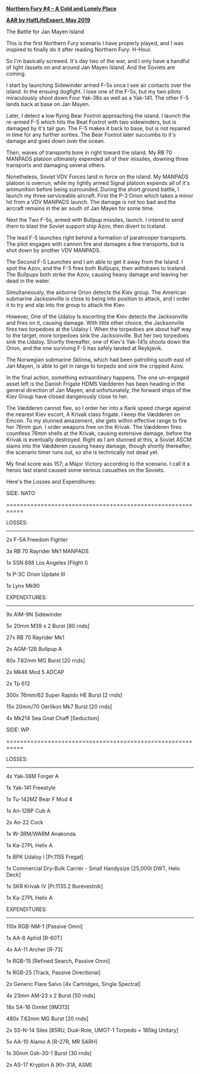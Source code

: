 **<u>Northern Fury \#4 – A Cold and Lonely Place</u>**

**<u>AAR by HalfLifeExpert, May 2019</u>**

The Battle for Jan Mayen Island

This is the first Northern Fury scenario I have properly played, and I
was inspired to finally do it after reading Northern Fury: H-Hour.

So I'm basically screwed. It's day two of the war, and I only have a
handful of light /assets on and around Jan Mayen Island. And the Soviets
are coming.

I start by launching Sidewinder armed F-5s once I see air contacts over
the island. In the ensuing dogfight. I lose one of the F-5s, but my two
pilots miraculously shoot down Four Yak-38s as well as a Yak-141. The
other F-5 lands back at base on Jan Mayen.

Later, I detect a low flying Bear Foxtrot approaching the island. I
launch the re-armed F-5 which hits the Beat Foxtrot with two
sidewinders, but is damaged by it's tail gun. The F-5 makes it back to
base, but is not repaired in time for any further sorties. The Bear
Foxtrot later succumbs to it's damage and goes down over the ocean.

Then, waves of transports bore in right toward the island. My RB 70
MANPADS platoon ultimately expended all of their missiles, downing three
transports and damaging several others.

Nonetheless, Soviet VDV Forces land in force on the island. My MANPADS
platoon is overrun, while my lightly armed Signal platoon expends all of
it's ammunition before being surrounded. During the short ground battle,
I launch my three serviceable aircraft. First the P-3 Orion which takes
a minor hit from a VDV MANPADS launch. The damage is not too bad and the
aircraft remains in the air south of Jan Mayen for some time.

Next the Two F-5s, armed with Bullpup missiles, launch. I intend to send
them to blast the Soviet support ship Azov, then divert to Iceland.

The lead F-5 launches right behind a formation of paratrooper
transports. The pilot engages with cannon fire and damages a few
transports, but is shot down by another VDV MANPADS.

The Second F-5 Launches and I am able to get it away from the Island. I
spot the Azov, and the F-5 fires both Bullpups, then withdraws to
Iceland. The Bullpups both strike the Azov, causing heavy damage and
leaving her dead in the water.

Simultaneously, the airborne Orion detects the Kiev group. The American
submarine Jacksonville is close to being into position to attack, and I
order it to try and slip into the group to attack the Kiev.

However, One of the Udaloy Is escorting the Kiev detects the
Jacksonville and fires on it, causing damage. With little other choice,
the Jacksonville fires two torpedoes at the Udaloy I. When the torpedoes
are about half way to the target, more torpedoes sink the Jacksonville.
But her two torpedoes sink the Udaloy. Shortly thereafter, one of Kiev's
Yak-141s shoots down the Orion, and the one surviving F-5 has safely
landed at Reykjavik.

The Norwegian submarine Sklinna, which had been patrolling south east of
Jan Mayen, is able to get in range to torpedo and sink the crippled
Azov.

In the final action, something extraordinary happens. The one un-engaged
asset left is the Danish Frigate HDMS Vædderen has been heading in the
general direction of Jan Mayen, and unfortunately, the forward ships of
the Kiev Group have closed dangerously close to her.

The Vædderen cannot flee, so I order her into a flank speed charge
against the nearest Kiev escort, A Krivak class frigate. I keep the
Vædderen on Emcon. To my stunned amazement, she gets within effective
range to fire her 76mm gun. I order weapons free on the Krivak. The
Vædderen fires countless 76mm shells at the Krivak, causing extensive
damage, before the Krivak is eventually destroyed. Right as I am stunned
at this, a Soviet ASCM slams into the Vædderen causing heavy damage,
though shortly thereafter, the scenario timer runs out, so she is
technically not dead yet.

My final score was 157; a Major Victory according to the scenario. I
call it a heroic last stand caused some serious casualties on the
Soviets.

Here's the Losses and Expenditures:

SIDE: NATO

===========================================================

LOSSES:

-------------------------------

2x F-5A Freedom Fighter

3x RB 70 Rayrider Mk1 MANPADS

1x SSN 688 Los Angeles \[Flight I\]

1x P-3C Orion Update III

1x Lynx Mk90

EXPENDITURES:

------------------

9x AIM-9N Sidewinder

5x 20mm M39 x 2 Burst \[80 rnds\]

27x RB 70 Rayrider Mk1

2x AGM-12B Bullpup A

80x 7.62mm MG Burst \[20 rnds\]

2x Mk48 Mod 5 ADCAP

2x Tp 612

300x 76mm/62 Super Rapido HE Burst \[2 rnds\]

15x 20mm/70 Oerlikon Mk7 Burst \[20 rnds\]

4x Mk214 Sea Gnat Chaff \[Seduction\]

SIDE: WP

===========================================================

LOSSES:

-------------------------------

4x Yak-38M Forger A

1x Yak-141 Freestyle

1x Tu-142MZ Bear F Mod 4

1x An-12BP Cub A

2x An-22 Cock

1x W-3RM/WARM Anakonda

1x Ka-27PL Helix A

1x BPK Udaloy I \[Pr.1155 Fregat\]

1x Commercial Dry-Bulk Carrier - Small Handysize \[25,000t DWT, Helo
Deck\]

1x SKR Krivak IV \[Pr.1135.2 Burevestnik\]

1x Ka-27PL Helix A

EXPENDITURES:

------------------

110x RGB-NM-1 \[Passive Omni\]

1x AA-8 Aphid \[R-60T\]

4x AA-11 Archer \[R-73\]

1x RGB-15 \[Refined Search, Passive Omni\]

1x RGB-25 \[Track, Passive Directional\]

2x Generic Flare Salvo \[4x Cartridges, Single Spectral\]

4x 23mm AM-23 x 2 Burst \[50 rnds\]

18x SA-16 Gimlet \[9M313\]

480x 7.62mm MG Burst \[20 rnds\]

2x SS-N-14 Silex \[85RU, Dual-Role, UMGT-1 Torpedo + 185kg Unitary\]

5x AA-10 Alamo A \[R-27R, MR SARH\]

1x 30mm Gsh-30-1 Burst \[30 rnds\]

2x AS-17 Krypton A \[Kh-31A, ASM\]
